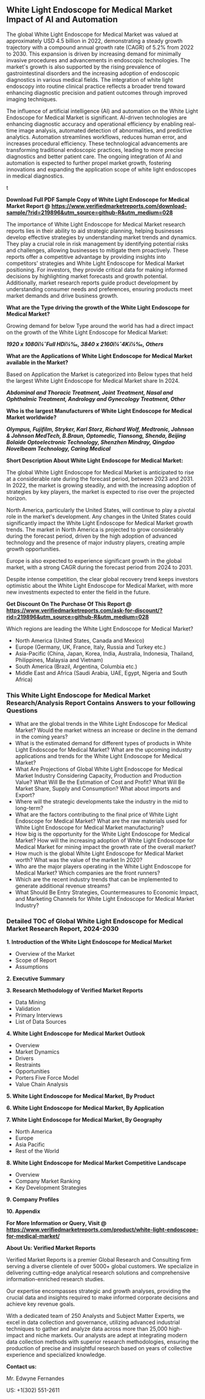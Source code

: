 <h2>White Light Endoscope for Medical Market Impact of AI and Automation</h2><p>The global White Light Endoscope for Medical Market was valued at approximately USD 4.5 billion in 2022, demonstrating a steady growth trajectory with a compound annual growth rate (CAGR) of 5.2% from 2022 to 2030. This expansion is driven by increasing demand for minimally invasive procedures and advancements in endoscopic technologies. The market's growth is also supported by the rising prevalence of gastrointestinal disorders and the increasing adoption of endoscopic diagnostics in various medical fields. The integration of white light endoscopy into routine clinical practice reflects a broader trend toward enhancing diagnostic precision and patient outcomes through improved imaging techniques.</p><p>The influence of artificial intelligence (AI) and automation on the White Light Endoscope for Medical Market is significant. AI-driven technologies are enhancing diagnostic accuracy and operational efficiency by enabling real-time image analysis, automated detection of abnormalities, and predictive analytics. Automation streamlines workflows, reduces human error, and increases procedural efficiency. These technological advancements are transforming traditional endoscopic practices, leading to more precise diagnostics and better patient care. The ongoing integration of AI and automation is expected to further propel market growth, fostering innovations and expanding the application scope of white light endoscopes in medical diagnostics.</p>t</p><p id="" class=""><strong>Download Full PDF Sample Copy of White Light Endoscope for Medical Market Report @ <a href="https://www.verifiedmarketreports.com/download-sample/?rid=219896&utm_source=github-R&utm_medium=028" target="_blank">https://www.verifiedmarketreports.com/download-sample/?rid=219896&utm_source=github-R&utm_medium=028</a></strong></p><p>The importance of&nbsp;White Light Endoscope for Medical Market research reports lies in their ability to aid strategic planning, helping businesses develop effective strategies by understanding market trends and dynamics. They play a crucial role in risk management by identifying potential risks and challenges, allowing businesses to mitigate them proactively. These reports offer a competitive advantage by providing insights into competitors' strategies and White Light Endoscope for Medical Market positioning. For investors, they provide critical data for making informed decisions by highlighting market forecasts and growth potential. Additionally, market research reports guide product development by understanding consumer needs and preferences, ensuring products meet market demands and drive business growth.</p><p><strong>What are the&nbsp;Type driving the growth of the White Light Endoscope for Medical Market?</strong></p><p id="" class="">Growing demand for below Type around the world has had a direct impact on the growth of the White Light Endoscope for Medical Market:</p><em><strong>1920 x 1080ï¼ˆFull HDï¼‰, 3840 x 2160ï¼ˆ4Kï¼‰, Others</strong></em></p><strong>What are the&nbsp;Applications&nbsp;of White Light Endoscope for Medical Market available in the Market?</strong></p><p id="" class="">Based on Application the Market is categorized into Below types that held the largest White Light Endoscope for Medical Market share In 2024.</p><em><strong>Abdominal and Thoracic Treatment, Joint Treatment, Nasal and Ophthalmic Treatment, Andrology and Gynecology Treatment, Other</strong></em></p><strong>Who is the largest Manufacturers of White Light Endoscope for Medical Market worldwide?</strong></p><p><em><strong>Olympus, Fujifilm, Stryker, Karl Storz, Richard Wolf, Medtronic, Johnson & Johnson MedTech, B.Braun, Optomedic, Tiansong, Shenda, Beijing Bolaide Optoelectronic Technology, Shenzhen Mindray, Qingdao Novelbeam Technology, Caring Medical</strong></em></p><p id="" class=""><strong>Short Description About White Light Endoscope for Medical Market:</strong></p><p>The global White Light Endoscope for Medical Market is anticipated to rise at a considerable rate during the forecast period, between 2023 and 2031. In 2022, the market is growing steadily, and with the increasing adoption of strategies by key players, the market is expected to rise over the projected horizon.</p><p>North America, particularly the United States, will continue to play a pivotal role in the market's development. Any changes in the United States could significantly impact the White Light Endoscope for Medical Market growth trends. The market in North America is projected to grow considerably during the forecast period, driven by the high adoption of advanced technology and the presence of major industry players, creating ample growth opportunities.</p><p>Europe is also expected to experience significant growth in the global market, with a strong CAGR during the forecast period from 2024 to 2031.</p><p>Despite intense competition, the clear global recovery trend keeps investors optimistic about the White Light Endoscope for Medical Market, with more new investments expected to enter the field in the future.</p><p id="" class=""><strong>Get Discount On The Purchase Of This Report @ <a href="https://www.verifiedmarketreports.com/ask-for-discount/?rid=219896&utm_source=github-R&utm_medium=028" target="_blank">https://www.verifiedmarketreports.com/ask-for-discount/?rid=219896&utm_source=github-R&utm_medium=028</a></strong></p>Which regions are leading the White Light Endoscope for Medical Market?</p><ul><li>North America (United States, Canada and Mexico)</li><li>Europe (Germany, UK, France, Italy, Russia and Turkey etc.)</li><li>Asia-Pacific (China, Japan, Korea, India, Australia, Indonesia, Thailand, Philippines, Malaysia and Vietnam)</li><li>South America (Brazil, Argentina, Columbia etc.)</li><li>Middle East and Africa (Saudi Arabia, UAE, Egypt, Nigeria and South Africa)</li></ul><h3 id="" class="">This White Light Endoscope for Medical Market Research/Analysis Report Contains Answers to your following Questions</h3><ul><li>What are the global trends in the White Light Endoscope for Medical Market? Would the market witness an increase or decline in the demand in the coming years?</li><li>What is the estimated demand for different types of products in White Light Endoscope for Medical Market? What are the upcoming industry applications and trends for the White Light Endoscope for Medical Market?</li><li>What Are Projections of Global White Light Endoscope for Medical Market Industry Considering Capacity, Production and Production Value? What Will Be the Estimation of Cost and Profit? What Will Be Market Share, Supply and Consumption? What about imports and Export?</li><li>Where will the strategic developments take the industry in the mid to long-term?</li><li>What are the factors contributing to the final price of White Light Endoscope for Medical Market? What are the raw materials used for White Light Endoscope for Medical Market manufacturing?</li><li>How big is the opportunity for the White Light Endoscope for Medical Market? How will the increasing adoption of White Light Endoscope for Medical Market for mining impact the growth rate of the overall market?</li><li>How much is the global White Light Endoscope for Medical Market worth? What was the value of the market In 2020?</li><li>Who are the major players operating in the White Light Endoscope for Medical Market? Which companies are the front runners?</li><li>Which are the recent industry trends that can be implemented to generate additional revenue streams?</li><li>What Should Be Entry Strategies, Countermeasures to Economic Impact, and Marketing Channels for White Light Endoscope for Medical Market Industry?</li></ul><h3 id="" class="">Detailed TOC of Global White Light Endoscope for Medical Market Research Report, 2024-2030</h3><p id="" class=""><strong>1. Introduction of the White Light Endoscope for Medical Market</strong></p><ul><li>Overview of the Market</li><li>Scope of Report</li><li>Assumptions</li></ul><p id="" class=""><strong>2. Executive Summary</strong></p><p id="" class=""><strong>3. Research Methodology of Verified Market Reports</strong></p><ul><li>Data Mining</li><li>Validation</li><li>Primary Interviews</li><li>List of Data Sources</li></ul><p id="" class=""><strong>4. White Light Endoscope for Medical Market Outlook</strong></p><ul><li>Overview</li><li>Market Dynamics</li><li>Drivers</li><li>Restraints</li><li>Opportunities</li><li>Porters Five Force Model</li><li>Value Chain Analysis</li></ul><p id="" class=""><strong>5. White Light Endoscope for Medical Market, By Product</strong></p><p id="" class=""><strong>6. White Light Endoscope for Medical Market, By Application</strong></p><p id="" class=""><strong>7. White Light Endoscope for Medical Market, By Geography</strong></p><ul><li>North America</li><li>Europe</li><li>Asia Pacific</li><li>Rest of the World</li></ul><p id="" class=""><strong>8. White Light Endoscope for Medical Market Competitive Landscape</strong></p><ul><li>Overview</li><li>Company Market Ranking</li><li>Key Development Strategies</li></ul><p id="" class=""><strong>9. Company Profiles</strong></p><p id="" class=""><strong>10. Appendix</strong></p><p id="" class=""><strong>For More Information or Query, Visit @ <a href="https://www.verifiedmarketreports.com/product/white-light-endoscope-for-medical-market/" target="_blank">https://www.verifiedmarketreports.com/product/white-light-endoscope-for-medical-market/</a></strong></p><p id="" class=""><strong>About Us: Verified Market Reports</strong></p><p id="" class="">Verified Market Reports is a premier Global Research and Consulting firm serving a diverse clientele of over 5000+ global customers. We specialize in delivering cutting-edge analytical research solutions and comprehensive information-enriched research studies.</p><p id="" class="">Our expertise encompasses strategic and growth analyses, providing the crucial data and insights required to make informed corporate decisions and achieve key revenue goals.</p><p id="" class="">With a dedicated team of 250 Analysts and Subject Matter Experts, we excel in data collection and governance, utilizing advanced industrial techniques to gather and analyze data across more than 25,000 high-impact and niche markets. Our analysts are adept at integrating modern data collection methods with superior research methodologies, ensuring the production of precise and insightful research based on years of collective experience and specialized knowledge.</p><p id="" class=""><strong>Contact us:</strong></p><p id="" class="">Mr. Edwyne Fernandes</p><p id="" class="">US: +1(302) 551-2611</p>
